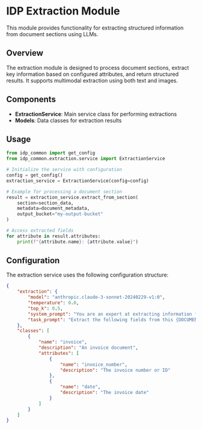 # IDP Extraction Module

This module provides functionality for extracting structured information from document sections using LLMs.

## Overview

The extraction module is designed to process document sections, extract key information based on configured attributes, and return structured results. It supports multimodal extraction using both text and images.

## Components

- **ExtractionService**: Main service class for performing extractions
- **Models**: Data classes for extraction results

## Usage

```python
from idp_common import get_config
from idp_common.extraction.service import ExtractionService

# Initialize the service with configuration
config = get_config()
extraction_service = ExtractionService(config=config)

# Example for processing a document section
result = extraction_service.extract_from_section(
    section=section_data,
    metadata=document_metadata,
    output_bucket="my-output-bucket"
)

# Access extracted fields
for attribute in result.attributes:
    print(f"{attribute.name}: {attribute.value}")
```

## Configuration

The extraction service uses the following configuration structure:

```json
{
    "extraction": {
        "model": "anthropic.claude-3-sonnet-20240229-v1:0",
        "temperature": 0.0,
        "top_k": 0.5,
        "system_prompt": "You are an expert at extracting information from documents...",
        "task_prompt": "Extract the following fields from this {DOCUMENT_CLASS} document: {ATTRIBUTE_NAMES_AND_DESCRIPTIONS}\n\nDocument text:\n{DOCUMENT_TEXT}"
    },
    "classes": [
        {
            "name": "invoice",
            "description": "An invoice document",
            "attributes": [
                {
                    "name": "invoice_number",
                    "description": "The invoice number or ID"
                },
                {
                    "name": "date",
                    "description": "The invoice date"
                }
            ]
        }
    ]
}
```